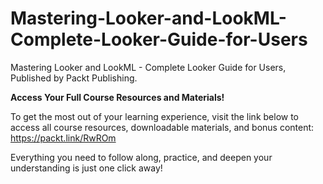 # Mastering-Looker-and-LookML-Complete-Looker-Guide-for-Users
Mastering Looker and LookML - Complete Looker Guide for Users, Published by Packt Publishing.


**Access Your Full Course Resources and Materials!**

To get the most out of your learning experience, visit the link below to access all course resources, downloadable materials, and bonus content: https://packt.link/RwROm</p>Everything you need to follow along, practice, and deepen your understanding is just one click away!